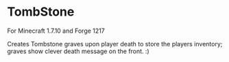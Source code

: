 TombStone
=========

For Minecraft 1.7.10 and Forge 1217

Creates Tombstone graves upon player death to store the players inventory; graves show clever death message on the front. :)
